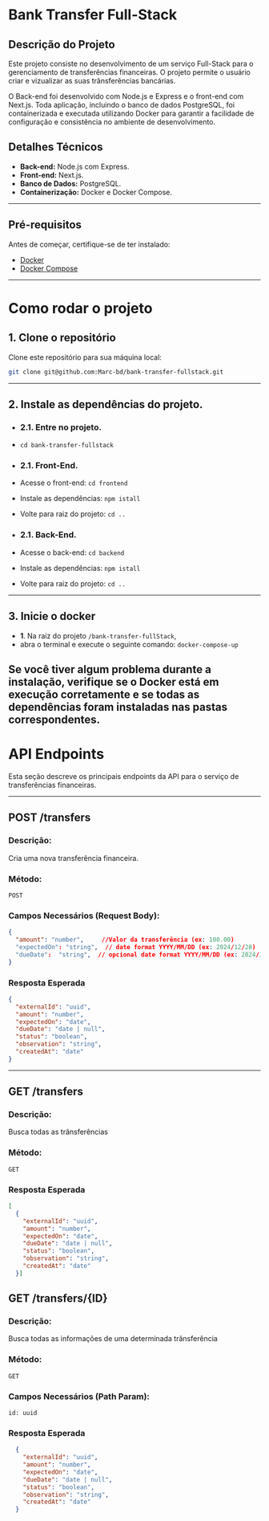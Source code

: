 # Bank Transfer Full-Stack

## Descrição do Projeto

 Este projeto consiste no desenvolvimento de um serviço Full-Stack para o gerenciamento de
transferências financeiras. O projeto permite o usuário criar e
vizualizar as suas trânsferências bancárias.

 O Back-end foi desenvolvido com Node.js e Express e o front-end com Next.js. Toda aplicação,
incluindo o banco de dados PostgreSQL, foi containerizada e executada utilizando Docker para
garantir a facilidade de configuração e consistência no ambiente de desenvolvimento.

## Detalhes Técnicos

- **Back-end:** Node.js com Express.
- **Front-end:** Next.js.
- **Banco de Dados:** PostgreSQL.
- **Containerização:** Docker e Docker Compose.

---

## **Pré-requisitos**

Antes de começar, certifique-se de ter instalado:

- [Docker](https://www.docker.com/get-started)
- [Docker Compose](https://docs.docker.com/compose/install/)

---

# Como rodar o projeto

## **1. Clone o repositório**

Clone este repositório para sua máquina local:

```bash
git clone git@github.com:Marc-bd/bank-transfer-fullstack.git

```
---
## **2. Instale as dependências do projeto.**

- ### **2.1. Entre no projeto.**
- ```cd bank-transfer-fullstack ```

- ### **2.1. Front-End.**
- Acesse o front-end:
  ``` cd frontend ```
- Instale as dependências:
  ```npm istall ```
- Volte para raiz do projeto: ```cd ..```

- ### **2.1. Back-End.**
- Acesse o back-end:
  ``` cd backend ```
- Instale as dependências:
  ```npm istall ```
- Volte para raiz do projeto: ```cd ..```
---
## **3. Inicie o docker**

- **1**. Na raiz do projeto ```/bank-transfer-fullStack```,
- abra o terminal e execute o seguinte
  comando: ``` docker-compose-up ```

Se você tiver algum problema durante a instalação, verifique se o Docker está em execução
corretamente e se todas as dependências foram instaladas nas pastas correspondentes.
---
# API Endpoints

Esta seção descreve os principais endpoints da API para o serviço de transferências financeiras.

---

## **POST /transfers**

### **Descrição:**
Cria uma nova transferência financeira.

### **Método:**
`POST`

### **Campos Necessários (Request Body):**

```json lines
{
  "amount": "number",     //Valor da transferência (ex: 100.00)
  "expectedOn": "string",  // date format YYYY/MM/DD (ex: 2024/12/28)
  "dueDate":  "string",  // opcional date format YYYY/MM/DD (ex: 2024/12/28)
}
```
### **Resposta Esperada**
```json 
{
  "externalId": "uuid",
  "amount": "number",
  "expectedOn": "date",
  "dueDate": "date | null",
  "status": "boolean",
  "observation": "string",
  "createdAt": "date"
}
```
---

## **GET /transfers**

### **Descrição:**
Busca todas as trânsferências

### **Método:**
`GET`


### **Resposta Esperada**
```json 
[
  {
    "externalId": "uuid",
    "amount": "number",
    "expectedOn": "date",
    "dueDate": "date | null",
    "status": "boolean",
    "observation": "string",
    "createdAt": "date"
  }]
```

## **GET /transfers/{ID}**

### **Descrição:**
Busca todas as informações de uma determinada trânsferência

### **Método:**
`GET`

### **Campos Necessários (Path Param):**

```
id: uuid        
```

### **Resposta Esperada**
```json
  {
    "externalId": "uuid",
    "amount": "number",
    "expectedOn": "date",
    "dueDate": "date | null",
    "status": "boolean",
    "observation": "string",
    "createdAt": "date"
  }
```
